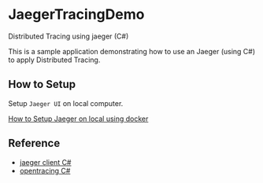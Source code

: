 # JaegerTracingDemo
Distributed Tracing using jaeger (C#)

This is a sample application demonstrating how to use an Jaeger (using C#) to apply Distributed Tracing.

## How to Setup

Setup `Jaeger UI` on local computer.

<a href="http://azure-blaze.blogspot.com/2019/08/jaeger-local-setup.html">How to Setup Jaeger on local using docker</a>



## Reference

<ul>
  <li><a href="https://github.com/jaegertracing/jaeger-client-csharp">jaeger client C#</a></li>
  <li><a href="https://github.com/opentracing/opentracing-csharp">opentracing C#</a></li>
</ul>
